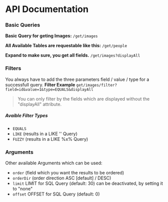 # API Documentation

### Basic Queries
**Basic Query for geting Images:**
```/get/images```

**All Available Tables are requestable like this:**
```/get/people```

**Expand to make sure, you get all fields.**
```/get/images?displayAll```

### Filters
You always have to add the three parameters field / value / type for a successfull query.
**Filter Example**
```get/images/filter?field=id&value=1&type=EQUALS&displayAll```
> You can only filter by the fields which are displayed without the "displayAll" attribute.

##### Avaible Filter Types
* ```EQUALS```
* ```LIKE``` (results in a LIKE '' Query)
* ```FUZZY``` (results in a LIKE %x% Query)

### Arguments
Other available Arguments which can be used:
* ```order``` (field which you want the results to be ordered)
* ```orderDir``` (order direction ASC [default] / DESC)
* ```limit``` LIMIT for SQL Query (default: 30) can be deactivated, by setting it to "none"
* ```offset``` OFFSET for SQL Query (default: 0)